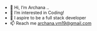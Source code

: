 - 👋 Hi, I’m Archana .. 
- 👀 I’m interested in Coding!
- 🌱 I aspire to be a full stack developer 
- 📫 Reach me archana.vm19@gmail.com

<!---
Archana-VM/Archana-VM is a ✨ special ✨ repository because its `README.md` (this file) appears on your GitHub profile.
You can click the Preview link to take a look at your changes.
--->

